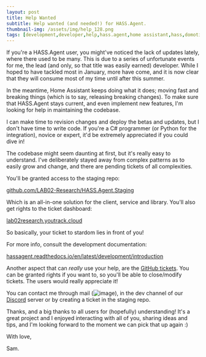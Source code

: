 ```yaml
---
layout: post
title: Help Wanted
subtitle: Help wanted (and needed!) for HASS.Agent.
thumbnail-img: /assets/img/help_128.png
tags: [development,developer,help,hass.agent,home assistant,hass,domotica,automation,csharp]
---
```


If you're a HASS.Agent user, you might've noticed the lack of updates lately, where there used to be many. This is due to a series of unfortunate events for me, the lead (and only, so that title was easily earned) developer. While I hoped to have tackled most in January, more have come, and it is now clear that they will consume most of my time until after this summer.

In the meantime, Home Assistant keeps doing what it does; moving fast and breaking things (which is to say, releasing breaking changes). To make sure that HASS.Agent stays current, and even implement new features, I'm looking for help in maintaining the codebase.

I can make time to revision changes and deploy the betas and updates, but I don't have time to write code. If you're a C# programmer (or Python for the integration), novice or expert, it'd be extremely appreciated if you could dive in!

The codebase might seem daunting at first, but it's really easy to understand. I've deliberately stayed away from complex patterns as to easily grow and change, and there are pending tickets of all complexities.

You'll be granted access to the staging repo:

[github.com/LAB02-Research/HASS.Agent.Staging](https://github.com/LAB02-Research/HASS.Agent.Staging)

Which is an all-in-one solution for the client, service and library. You'll also get rights to the ticket dashboard:

[lab02research.youtrack.cloud](https://lab02research.youtrack.cloud/)

So basically, your ticket to stardom lies in front of you!

For more info, consult the development documentation:

[hassagent.readthedocs.io/en/latest/development/introduction](https://hassagent.readthedocs.io/en/latest/development/introduction/)

Another aspect that can *really* use your help, are the [GitHub tickets](https://github.com/LAB02-Research/HASS.Agent/issues). You can be granted rights if you want to, so you'll be able to close/modify tickets. The users would really appreciate it!

You can contact me through mail (![image](https://user-images.githubusercontent.com/81011038/203284031-5c07e7e9-83b8-4b55-9c3f-f9659a117789.png)), in the dev channel of our [Discord](https://discord.gg/nMvqzwrVBU) server or by creating a ticket in the staging repo.

Thanks, and a big thanks to all users for (hopefully) understanding! It's a great project and I enjoyed interacting with all of you, sharing ideas and tips, and I'm looking forward to the moment we can pick that up again :)

With love,

Sam.